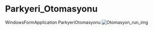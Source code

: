 # Parkyeri_Otomasyonu
WindowsFormApplication ParkyeriOtomasyonu
![Otomasyon_run_img](https://user-images.githubusercontent.com/91636225/160646683-a1a4070c-39db-4f61-80dc-f234660fd02f.png)
